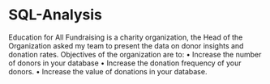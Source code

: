 # SQL-Analysis
Education for All Fundraising is a charity organization, the Head of the Organization asked my team to present the data on donor insights and donation rates. Objectives of the organization are to:  • Increase the number of donors in your database  • Increase the donation frequency of your donors. • Increase the value of donations in your database. 
